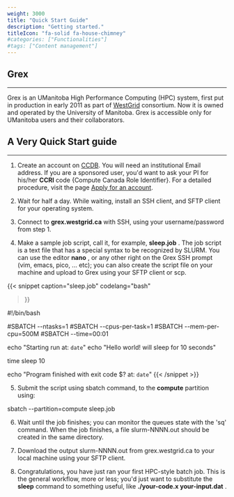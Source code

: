 ```yaml
---
weight: 3000
title: "Quick Start Guide"
description: "Getting started."
titleIcon: "fa-solid fa-house-chimney"
#categories: ["Functionalities"]
#tags: ["Content management"]
---
```


## Grex
---

Grex is an UManitoba High Performance Computing (HPC) system, first put in production in early 2011 as part of [WestGrid](https://www.westgrid.ca/ "WestGrid") consortium. Now it is owned and operated by the University of Manitoba. Grex is accessible only for UManitoba users and their collaborators.

## A Very Quick Start guide
---

1. Create an account on [CCDB](https://ccdb.computecanada.ca/security/login "CCDB"). You will need an institutional Email address. If you are a sponsored user, you'd want to ask your PI for his/her __CCRI__ code {Compute Canada Role Identifier}. For a detailed procedure, visit the page [Apply for an account](https://www.computecanada.ca/research-portal/account-management/apply-for-an-account/ "Apply for a Compute Canada account").

2. Wait for half a day. While waiting, install an SSH client, and SFTP client for your operating system.

3. Connect to **grex.westgrid.ca** with SSH, using your username/password from step 1.

4. Make a sample job script, call it, for example, __sleep.job__ . The job script is a text file that has a special syntax to be recognized by SLURM. You can use the editor __nano__ , or any other right on the Grex SSH prompt (vim, emacs, pico, ... etc); you can also create the script file on your machine and upload to Grex using your SFTP client or scp.

{{< snippet
    caption="sleep.job"
    codelang="bash"
>}}

#!/bin/bash

#SBATCH --ntasks=1 
#SBATCH --cpus-per-task=1
#SBATCH --mem-per-cpu=500M
#SBATCH --time=00:01

echo "Starting run at: `date`"
echo "Hello world! will sleep for 10 seconds"

time sleep 10

echo "Program finished with exit code $? at: `date`"
{{< /snippet >}}

5. Submit the script using sbatch command, to the __compute__ partition using:

sbatch --partition=compute sleep.job

6. Wait until the job finishes; you can monitor the queues state with the 'sq' command. When the job finishes, a file slurm-NNNN.out should be created in the same directory.

7. Download the output slurm-NNNN.out from grex.westgrid.ca to your local machine using your SFTP client.

8. Congratulations, you have just ran your first HPC-style batch job. This is the general workflow, more or less; you'd just want to substitute the __sleep__ command to something useful, like __./your-code.x your-input.dat__ .

<!--
Check out [Getting an ccount](./access), [Moving Data](./connecting/data-transfer/) and [Running jobs](./running) for general information. [Software pages](./software) might have information specific to running particular [software items](./software/specific). [OpenOndemand](./ood) pages explain how to use the new Grex's Web portal.
-->

<!-- {{< treeview display="tree" />}} -->

<!-- Changes and update:
* 
*
*
-->
